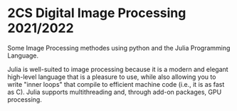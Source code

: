 # 2CS Digital Image Processing 2021/2022

Some Image Processing methodes using python and the Julia Programming Language.


Julia is well-suited to image processing because it is a modern and elegant high-level language that is a pleasure to use, while also allowing you to write "inner loops" that compile to efficient machine code (i.e., it is as fast as C). Julia supports multithreading and, through add-on packages, GPU processing.
